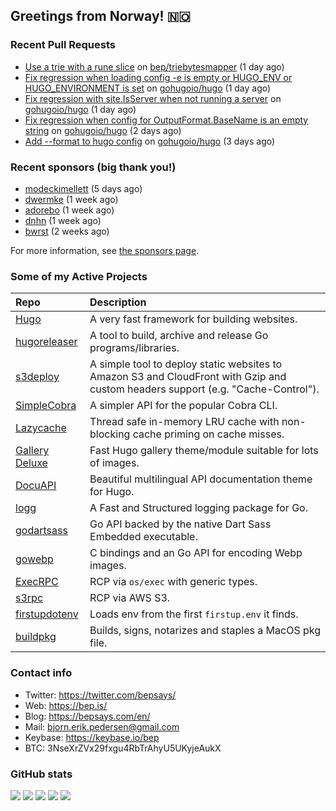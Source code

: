 ## Greetings from Norway! 🇳🇴

### Recent Pull Requests

- [Use a trie with a rune slice](https://github.com/bep/triebytesmapper/pull/1) on [bep/triebytesmapper](https://github.com/bep/triebytesmapper) (1 day ago)
- [Fix regression when loading config  -e is empty or HUGO_ENV or HUGO_ENVIRONMENT is set](https://github.com/gohugoio/hugo/pull/11014) on [gohugoio/hugo](https://github.com/gohugoio/hugo) (1 day ago)
- [Fix regression with site.IsServer when not running a server](https://github.com/gohugoio/hugo/pull/11011) on [gohugoio/hugo](https://github.com/gohugoio/hugo) (1 day ago)
- [Fix regression when config for OutputFormat.BaseName is an empty string](https://github.com/gohugoio/hugo/pull/11005) on [gohugoio/hugo](https://github.com/gohugoio/hugo) (2 days ago)
- [Add --format to hugo config](https://github.com/gohugoio/hugo/pull/10989) on [gohugoio/hugo](https://github.com/gohugoio/hugo) (3 days ago)

### Recent sponsors (big thank you!)

- [modeckimellett](https://github.com/modeckimellett) (5 days ago)
- [dwermke](https://github.com/dwermke) (1 week ago)
- [adorebo](https://github.com/adorebo) (1 week ago)
- [dnhn](https://github.com/dnhn) (1 week ago)
- [bwrst](https://github.com/bwrst) (2 weeks ago)

For more information, see [the sponsors page](https://github.com/sponsors/bep/).

### Some of my Active Projects

| Repo  | Description |
| :---------------------------------------- | :------------------------------------------- |
| [Hugo](https://github.com/gohugoio/hugo)|A very fast framework for building websites. |
| [hugoreleaser](https://github.com/gohugoio/hugoreleaser)| A tool to build, archive and release Go programs/libraries.  |
| [s3deploy](https://github.com/bep/s3deploy)| A simple tool to deploy static websites to Amazon S3 and CloudFront with Gzip and custom headers support (e.g. "Cache-Control").|
| [SimpleCobra](https://github.com/bep/simplecobra)|A simpler API for the popular Cobra CLI.|
| [Lazycache](https://github.com/bep/lazycache)| Thread safe in-memory LRU cache with non-blocking cache priming on cache misses.  |
| [Gallery Deluxe](https://github.com/bep/gallerydeluxe)|Fast Hugo gallery theme/module suitable for lots of images.  |
| [DocuAPI](https://github.com/bep/docuapi)| Beautiful multilingual API documentation theme for Hugo.  |
| [logg](https://github.com/bep/logg)| A Fast and Structured logging package for Go.  |
| [godartsass](https://github.com/bep/godartsass)| Go API backed by the native Dart Sass Embedded executable. |
| [gowebp](https://github.com/bep/gowebp)|C bindings and an Go API for encoding Webp images. |
| [ExecRPC](https://github.com/bep/execrpc)|RCP via `os/exec` with generic types.  |
| [s3rpc](https://github.com/bep/s3rpc)|RCP via AWS S3.|
| [firstupdotenv](https://github.com/bep/firstupdotenv)|Loads env from the first `firstup.env` it finds. |
| [buildpkg](https://github.com/bep/buildpkg)| Builds, signs, notarizes and staples a MacOS pkg file. |

### Contact info
- Twitter: https://twitter.com/bepsays/
- Web: https://bep.is/
- Blog: https://bepsays.com/en/
- Mail: bjorn.erik.pedersen@gmail.com
- Keybase: https://keybase.io/bep
- BTC: 3NseXrZVx29fxgu4RbTrAhyU5UKyjeAukX


### GitHub stats

![](https://github-profile-summary-cards.vercel.app/api/cards/profile-details?username=bep&theme=github)
![](https://github-profile-summary-cards.vercel.app/api/cards/repos-per-language?username=bep&theme=github)
![](https://github-profile-summary-cards.vercel.app/api/cards/most-commit-language?username=bep&theme=github)
![](https://github-profile-summary-cards.vercel.app/api/cards/stats?username=bep&theme=github)
![](https://github-profile-summary-cards.vercel.app/api/cards/productive-time?username=bep&theme=github)
